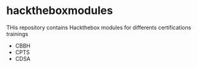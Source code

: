 # hacktheboxmodules
THis repository contains Hackthebox modules for differents certifications trainings

- CBBH
- CPTS
- CDSA
